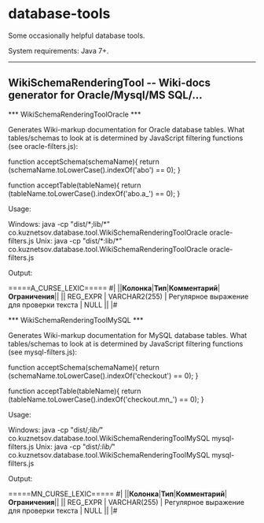 database-tools
==============

Some occasionally helpful database tools.

System requirements: Java 7+.

-------------------------------------------------------------------------------------
WikiSchemaRenderingTool -- Wiki-docs generator for Oracle/Mysql/MS SQL/...
-------------------------------------------------------------------------------------

*** WikiSchemaRenderingToolOracle ***

Generates Wiki-markup documentation for Oracle database tables. What tables/schemas to look at is determined by
JavaScript filtering functions (see oracle-filters.js):

function acceptSchema(schemaName){
    return (schemaName.toLowerCase().indexOf('abo') == 0);
}

function acceptTable(tableName){
    return (tableName.toLowerCase().indexOf('abo.a_') == 0);
}

Usage:

Windows: java -cp "dist/\*;lib/\*" co.kuznetsov.database.tool.WikiSchemaRenderingToolOracle <Oracle JDBC url> <user password> oracle-filters.js
Unix:    java -cp "dist/\*:lib/\*" co.kuznetsov.database.tool.WikiSchemaRenderingToolOracle <Oracle JDBC url> <user password> oracle-filters.js

Output:

=====A_CURSE_LEXIC=====
#|
||**Колонка**|**Тип**|**Комментарий**|**Ограничения**||
|| REG_EXPR | VARCHAR2(255) | Регулярное выражение для проверки текста | NULL ||
|#


*** WikiSchemaRenderingToolMySQL ***

Generates Wiki-markup documentation for MySQL database tables. What tables/schemas to look at is determined by
JavaScript filtering functions (see mysql-filters.js):

function acceptSchema(schemaName){
    return (schemaName.toLowerCase().indexOf('checkout') == 0);
}

function acceptTable(tableName){
    return (tableName.toLowerCase().indexOf('checkout.mn_') == 0);
}

Usage:

Windows: java -cp "dist/*;lib/*" co.kuznetsov.database.tool.WikiSchemaRenderingToolMySQL <MySQL JDBC url> <user password> mysql-filters.js
Unix:    java -cp "dist/*:lib/*" co.kuznetsov.database.tool.WikiSchemaRenderingToolMySQL <MySQL JDBC url> <user password> mysql-filters.js


Output:

=====MN_CURSE_LEXIC=====
#|
||**Колонка**|**Тип**|**Комментарий**|**Ограничения**||
|| REG_EXPR | VARCHAR(255) | Регулярное выражение для проверки текста | NULL ||
|#


